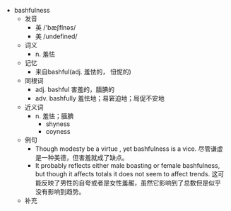 - bashfulness
  - 发音
    - 英 /'bæʃflnəs/
    - 美 /undefined/
  - 词义
    - n. 羞怯
  - 记忆
    - 来自bashful(adj. 羞怯的， 忸怩的)
  - 同根词
    - adj. bashful 害羞的，腼腆的
    - adv. bashfully 羞怯地；易窘迫地；局促不安地
  - 近义词
    - n. 羞怯；腼腆
      - shyness
      - coyness
  - 例句
    - Though modesty be a virtue , yet bashfulness is a vice. 尽管谦虚是一种美德，但害羞就成了缺点。
    - It probably reflects either male boasting or female bashfulness, but though it affects totals it does not seem to affect trends. 这可能反映了男性的自夸或者是女性羞赧，虽然它影响到了总数但是似乎没有影响到趋势。
  - 补充